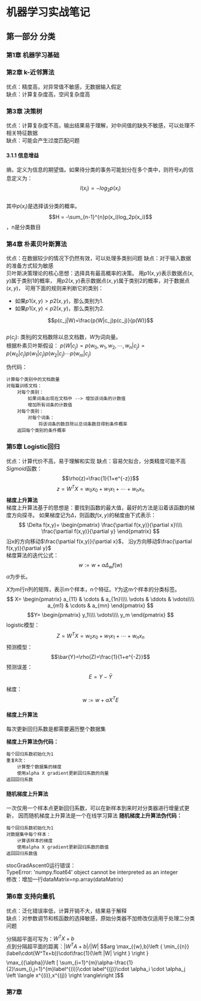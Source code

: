 # 机器学习实战笔记


## 第一部分 分类
### 第1章 机器学习基础
### 第2章 k-近邻算法
优点：精度高，对异常值不敏感，无数据输入假定  
缺点：计算复杂度高，空间复杂度高
### 第3章 决策树
优点：计算复杂度不高，输出结果易于理解，对中间值的缺失不敏感，可以处理不相关特征数据  
缺点：可能会产生过度匹配问题

#### 3.1.1 信息增益
熵，定义为信息的期望值。如果待分类的事务可能划分在多个类中，则符号$x_i$的信息定义为：  
$$l(x_i)=-log_2p(x_i)$$  
其中$p(x_i)$是选择该分类的概率。  
$$H = -\sum_{n-1}^{n}p(x_i)log_2p(x_i)$$，n是分类数目

### 第4章 朴素贝叶斯算法
优点：在数据较少的情况下仍然有效，可以处理多类别问题
缺点：对于输入数据的准备方式较为敏感  
贝叶斯决策理论的核心思想：选择具有最高概率的决策。
用$p1(x,y)$表示数据点$(x,y)$属于类别1的概率，
用$p2(x,y)$表示数据点$(x,y)$属于类别2的概率，对于数据点$(x,y)$，
可用下面的规则来判断它的类别：
- 如果$p1(x,y)>p2(x,y)$，那么类别为1.
- 如果$p1(x,y)<p2(x,y)$，那么类别为2.

$$p(c_j|W)=\frac{p(W|c_j)p(c_j)}{p(W)}$$  
$p(c_j)$: 类别$j$的文档数除以总文档数，$W$为词向量。  
根据朴素贝叶斯假设：
$p(W|c_j)=p(w_0,w_1,w_2,\cdots,w_n|c_j)=p(w_0|c_j)p(w_1|c_j)p(w_2|c_j)\cdots p(w_m|c_j)$

伪代码：
```  
计算每个类别中的文档数量
对每篇训练文档：
    对每个类别：
        如果词条出现在文档中 --> 增加该词条的计数值
        增加所有词条的计数值
    对每个类别：
        对每个词条：
            将该词条的数目除以总词条数目得到条件概率
    返回每个类别的条件概率
```


### 第5章 Logistic回归
优点：计算代价不高，易于理解和实现
缺点：容易欠拟合，分类精度可能不高  
$Sigmoid$函数：$$\rho(z)=\frac{1}{1+e^{-z}}$$
$$z=W^{T}X=w_0x_0+w_1x_1+\cdots+w_nx_n$$
**梯度上升算法**  
梯度上升算法基于的思想是：要找到函数的最大值，最好的方法是沿着该函数的梯度方向探寻。
如果梯度记为$\Delta$，则函数$f(x,y)$的梯度由下式表示：  
$$
\Delta f(x,y)=
\begin{pmatrix}
\frac{\partial f(x,y)}{\partial x}\\\\
\frac{\partial f(x,y)}{\partial y}
\end{pmatrix}
$$
沿x的方向移动$\frac{\partial f(x,y)}{\partial x}$，
沿y方向移动$\frac{\partial f(x,y)}{\partial y}$  
梯度算法的迭代公式：
$$w:=w + \alpha\Delta_wf(w)$$
$\alpha$为步长。  


$X$为m行n列的矩阵，表示m个样本，n个特征。$Y$为这m个样本的分类标签。
$$
X=
\begin{pmatrix}
a_{11} & \cdots & a_{1n}\\\\
\vdots & \ddots & \vdots\\\\
a_{m1} & \cdots & a_{mn}
\end{pmatrix}
$$
$$Y=
\begin{pmatrix}
y_1\\\\ 
\vdots\\\\ 
y_m
\end{pmatrix}
$$
logistic模型：  
$$Z=W^TX=w_0x_0+w_1x_1+\cdots+w_nx_n$$
预测模型：  
$$\bar{Y}=\rho(Z)=\frac{1}{1+e^{-Z}}$$
预测误差：  
$$E=Y-\bar{Y}$$

梯度：
$$w:=w + \alpha X^{T} E$$
#### 梯度上升算法
每次更新回归系数是都需要遍历整个数据集 
 
**梯度上升算法伪代码：**
```
每个回归系数初始化为1
重复R次：
    计算整个数据集的梯度
    使用alpha X gradient更新回归系数的向量
返回回归系数
```

#### 随机梯度上升算法
一次仅用一个样本点更新回归系数，可以在新样本到来时对分类器进行增量式更新，
因而随机梯度上升算法是一个在线学习算法
**随机梯度上升算法伪代码：**
```
每个回归系数初始化为1
对数据集中每个样本：
    计算该样本的梯度
    使用alpha X gradient更新回归系数的数值
返回回归系数值
```
stocGradAscent0运行错误：  
TypeError: 'numpy.float64' object cannot be interpreted as an integer  
修改：增加一行dataMatrix=np.array(dataMatrix)  

### 第6章 支持向量机
优点：泛化错误率低，计算开销不大，结果易于解释  
缺点：对参数调节和核函数的选择敏感，原始分类器不加修改仅适用于处理二分类问题

 分隔超平面可写为：$W^TX+b$  
 点到分隔超平面的距离：$|W^TA+b|/|W|$
 $$arg \max_{{w},b}\left \{ \min_{{n}}(label\cdot(W^Tx+b))\cdot\frac{1}{\left |W| \right \} \right \}$$
 $$\max_{{\alpha}}\left [ \sum_{i=1}^{m}\alpha-\frac{1}{2}\sum_{i,j=1}^{m}label^{(i)}\cdot label^{(j)}\cdot \alpha_i \cdot \alpha_j \left \langle x^{(i)},x^{(j)} \right \rangle\right ]$$

### 第7章 